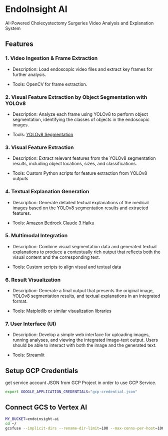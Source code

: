 # EndoInsight AI

AI-Powered Cholecystectomy Surgeries Video Analysis and Explanation System

## Features

### 1. Video Ingestion & Frame Extraction

- Description: Load endoscopic video files and extract key frames for further analysis.

- Tools: OpenCV for frame extraction.

### 2. Visual Feature Extraction by Object Segmentation with YOLOv8

- Description: Analyze each frame using YOLOv8 to perform object segmentation, identifying the classes of objects in the endoscopic images.

- Tools: [YOLOv8 Segmentation](https://docs.ultralytics.com/tasks/segment/)

### 3. Visual Feature Extraction

- Description: Extract relevant features from the YOLOv8 segmentation results, including object locations, sizes, and classifications.

- Tools: Custom Python scripts for feature extraction from YOLOv8 outputs
  
### 4. Textual Explanation Generation

- Description: Generate detailed textual explanations of the medical images based on the YOLOv8 segmentation results and extracted features.
  
- Tools: [Amazon Bedrock Claude 3 Haiku](https://aws.amazon.com/bedrock/claude/)

### 5. Multimodal Integration

- Description: Combine visual segmentation data and generated textual explanations to produce a contextually rich output that reflects both the visual content and the corresponding text.

- Tools: Custom scripts to align visual and textual data

### 6. Result Visualization

- Description: Generate a final output that presents the original image, YOLOv8 segmentation results, and textual explanations in an integrated format.

- Tools: Matplotlib or similar visualization libraries

### 7. User Interface (UI)

- Description: Develop a simple web interface for uploading images, running analyses, and viewing the integrated image-text output. Users should be able to interact with both the image and the generated text.

- Tools: Streamlit


## Setup GCP Credentials

get service account JSON from GCP Project in order to use GCP Service.

```bash
export GOOGLE_APPLICATION_CREDENTIALS="gcp-credential.json"
```

## Connect GCS to Vertex AI

```bash
MY_BUCKET=endoinsight-ai
cd ~/
gcsfuse --implicit-dirs --rename-dir-limit=100 --max-conns-per-host=100 $MY_BUCKET "/home/jupyter/endoinsight-ai/gcs"
```
